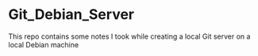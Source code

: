 # Git_Debian_Server
This repo contains some notes I took while creating a local Git server on a local Debian machine
